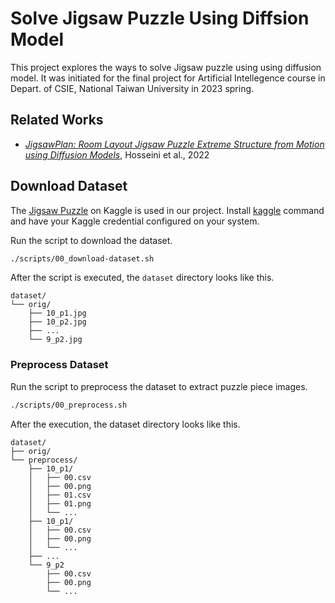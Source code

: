 # Solve Jigsaw Puzzle Using Diffsion Model

This project explores the ways to solve Jigsaw puzzle using using
diffusion model. It was initiated for the final project for Artificial
Intellegence course in Depart. of CSIE, National Taiwan University in
2023 spring.

## Related Works


- [*JigsawPlan: Room Layout Jigsaw Puzzle Extreme Structure from Motion using Diffusion Models*](https://arxiv.org/abs/2211.13785), Hosseini et al., 2022

## Download Dataset

The [Jigsaw
Puzzle](https://www.kaggle.com/datasets/etaifour/jigsawpuzzle) on
Kaggle is used in our project. Install
[kaggle](https://github.com/Kaggle/kaggle-api) command and have your
Kaggle credential configured on your system.

Run the script to download the dataset.

```sh
./scripts/00_download-dataset.sh
```

After the script is executed, the `dataset` directory looks like this.

```
dataset/
└── orig/
    ├── 10_p1.jpg
    ├── 10_p2.jpg
    ├── ...
    └── 9_p2.jpg
```

### Preprocess Dataset

Run the script to preprocess the dataset to extract puzzle piece
images.

```sh
./scripts/00_preprocess.sh
```

After the execution, the dataset directory looks like this.

```
dataset/
├── orig/
└── preprocess/
    ├── 10_p1/
    │   ├── 00.csv
    │   ├── 00.png
    │   ├── 01.csv
    │   ├── 01.png
    │   └── ...
    ├── 10_p1/
    │   ├── 00.csv
    │   ├── 00.png
    │   └── ...
    ├── ...
    └── 9_p2
        ├── 00.csv
        ├── 00.png
        └── ...
```
